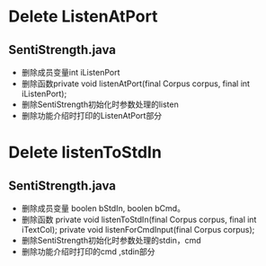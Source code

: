 # Delete ListenAtPort 

## SentiStrength.java

* 删除成员变量int iListenPort
* 删除函数private void listenAtPort(final Corpus corpus, final int iListenPort); 
* 删除SentiStrength初始化时参数处理的listen
* 删除功能介绍时打印的ListenAtPort部分

# Delete listenToStdIn

## SentiStrength.java

* 删除成员变量 boolen bStdIn, boolen bCmd。
* 删除函数 private void listenToStdIn(final Corpus corpus, final int iTextCol); private void listenForCmdInput(final Corpus corpus);
* 删除SentiStrength初始化时参数处理的stdin，cmd
* 删除功能介绍时打印的cmd ,stdin部分